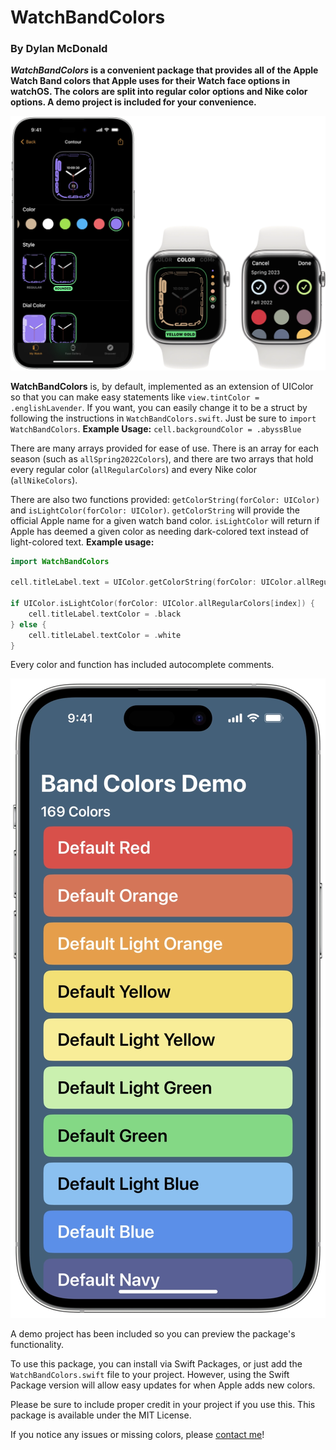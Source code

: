 # WatchBandColors
### By Dylan McDonald

***WatchBandColors* is a convenient package that provides all of the Apple Watch Band colors that Apple uses for their Watch face options in watchOS. The colors are split into regular color options and Nike color options. A **demo project** is included for your convenience.**

![An image showing the iOS and watchOS interfaces for selecting a watch face color](Images/iPhoneWatchAppScreenshot.webp)


**WatchBandColors** is, by default, implemented as an extension of UIColor so that you can make easy statements like `view.tintColor = .englishLavender`. If you want, you can easily change it to be a struct by following the instructions in `WatchBandColors.swift`. Just be sure to `import WatchBandColors`.
	**Example Usage:**
	`cell.backgroundColor = .abyssBlue`


There are many arrays provided for ease of use. There is an array for each season (such as `allSpring2022Colors`), and there are two arrays that hold every regular color (`allRegularColors`) and every Nike color (`allNikeColors`).


There are also two functions provided: `getColorString(forColor: UIColor)` and `isLightColor(forColor: UIColor)`. `getColorString` will provide the official Apple name for a given watch band color. `isLightColor` will return if Apple has deemed a given color as needing dark-colored text instead of light-colored text. 
	**Example usage:**
	
```swift
import WatchBandColors

cell.titleLabel.text = UIColor.getColorString(forColor: UIColor.allRegularColors[index])

if UIColor.isLightColor(forColor: UIColor.allRegularColors[index]) {
	cell.titleLabel.textColor = .black
} else {
	cell.titleLabel.textColor = .white
}
```


Every color and function has included autocomplete comments.

  ![A screenshot of the demo project interface](/Images/DemoProject.webp)
  
A demo project has been included so you can preview the package's functionality.



To use this package, you can install via Swift Packages, or just add the `WatchBandColors.swift` file to your project. However, using the Swift Package version will allow easy updates for when Apple adds new colors.


Please be sure to include proper credit in your project if you use this. This package is available under the MIT License.


If you notice any issues or missing colors, please [contact me](mailto:dylan@dylanmcd.com)!
